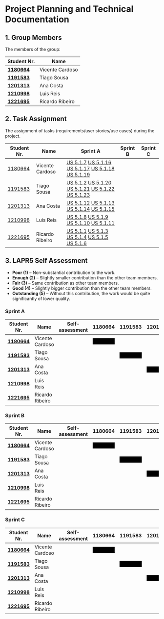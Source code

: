 # Project Planning and Technical Documentation

## 1. Group Members

The members of the group:

| Student Nr.	                                    | Name			              |
|-------------------------------------------------|----------------------|
| **[1180664](team%20members/1180664/readme.md)** | Vicente Cardoso      |
| **[1191583](team%20members/1191583/readme.md)** | Tiago Sousa	         |
| **[1201313](team%20members/1201313/readme.md)** | Ana Costa						      |
| **[1210998](team%20members/1210998/readme.md)** | Luis Reis						      |
| **[1221695](team%20members/1221695/readme.md)** | Ricardo Ribeiro					 |

## 2. Task Assignment

The assignment of tasks (requirements/user stories/use cases) during the project.

| Student Nr.	                                | Name             | Sprint A                                | Sprint B                                                                                                                                                    | Sprint C                                                                                                                                                                                             |
|---------------------------------------------|------------------|-----------------------------------------|-------------------------------------------------------------------------------------------------------------------------------------------------------------|------------------------------------------------------------------------------------------------------------------------------------------------------------------------------------------------------|
| [1180664](team%20members/1180664/readme.md) | Vicente Cardoso  | [US 5.1.7](sprint%20A/US_5.1.7/readme.md) [US 5.1.16](sprint%20A/US_5.1.16/readme.md) [US 5.1.17](sprint%20A/US_5.1.17/readme.md) [US 5.1.18](sprint%20A/US_5.1.18/readme.md) [US 5.1.19](sprint%20A/US_5.1.19/readme.md) |                                                                    |                                         |
| [1191583](team%20members/1191583/readme.md) | Tiago Sousa      | [US 5.1.2](sprint%20A/US_5.1.2/readme.md) [US 5.1.20](sprint%20A/US_5.1.20/readme.md) [US 5.1.21](sprint%20A/US_5.1.21/readme.md) [US 5.1.22](sprint%20A/US_5.1.22/readme.md) [US 5.1.23](sprint%20A/US_5.1.23/readme.md) |                                     |   |
| [1201313](team%20members/1201313/readme.md) | Ana Costa        | [US 5.1.12](sprint%20A/US_5.1.12/readme.md) [US 5.1.13](sprint%20A/US_5.1.13/readme.md) [US 5.1.14](sprint%20A/US_5.1.14/readme.md) [US 5.1.15](sprint%20A/US_5.1.15/readme.md)  |  |                                        |
| [1210998](team%20members/1210998/readme.md) | Luis Reis        | [US 5.1.8](sprint%20A/US_5.1.8/readme.md) [US 5.1.9](sprint%20A/US_5.1.9/readme.md) [US 5.1.10](sprint%20A/US_5.1.10/readme.md) [US 5.1.11](sprint%20A/US_5.1.11/readme.md) |                                       |                                                                                  |
| [1221695](team%20members/1221695/readme.md) | Ricardo Ribeiro  | [US 5.1.1](sprint%20A/US_5.1.1/readme.md) [US 5.1.3](sprint%20A/US_5.1.3/readme.md) [US 5.1.4](sprint%20A/US_5.1.4/readme.md) [US 5.1.5](sprint%20A/US_5.1.5/readme.md) [US 5.1.6](sprint%20A/US_5.1.6/readme.md) |                                                                                |                                                           

## 3. LAPR5 Self Assessment

- **Poor (1)** – Non-substantial contribution to the work.
- **Enough (2)** – Slightly smaller contribution than the other team members.
- **Fair (3)** – Same contribution as other team members.
- **Good (4)** – Slightly bigger contribution than the other team members.
- **Outstanding (5)** – Without this contribution, the work would be quite significantly of lower quality.




### Sprint A                     


| Student Nr.	                                  | Name			     | Self-assessment | 1180664           | 1191583            | 1201313            | 1210998            | 1221695            |
|-------------------------------------------------|----------------------|-----------------|-------------------|-------------------|-------------------|-------------------|-------------------|
| **[1180664](team%20members/1180664/readme.md)** | Vicente Cardoso      |                 | <div style="background-color:black; color:black">Blocked</div>  |                             |                             |                             |                             |
| **[1191583](team%20members/1191583/readme.md)** | Tiago Sousa	         |                 |                             | <div style="background-color:black; color:black">Blocked</div>  |                             |                             |                             |
| **[1201313](team%20members/1201313/readme.md)** | Ana Costa			 |			       |                             |                             | <div style="background-color:black; color:black">Blocked</div>  |                             |                             |
| **[1210998](team%20members/1210998/readme.md)** | Luis Reis			 |			       |                             |                             |                             | <div style="background-color:black; color:black">Blocked</div>  |                             |
| **[1221695](team%20members/1221695/readme.md)** | Ricardo Ribeiro		 |			       |                             |                             |                             |                             | <div style="background-color:black; color:black">Blocked</div>  |


### Sprint B                     


| Student Nr.	                                  | Name			     | Self-assessment | 1180664           | 1191583            | 1201313            | 1210998            | 1221695            |
|-------------------------------------------------|----------------------|-----------------|-------------------|-------------------|-------------------|-------------------|-------------------|
| **[1180664](team%20members/1180664/readme.md)** | Vicente Cardoso      |                 | <div style="background-color:black; color:black">Blocked</div>  |                             |                             |                             |                             |
| **[1191583](team%20members/1191583/readme.md)** | Tiago Sousa	         |                 |                             | <div style="background-color:black; color:black">Blocked</div>  |                             |                             |                             |
| **[1201313](team%20members/1201313/readme.md)** | Ana Costa			 |			       |                             |                             | <div style="background-color:black; color:black">Blocked</div>  |                             |                             |
| **[1210998](team%20members/1210998/readme.md)** | Luis Reis			 |			       |                             |                             |                             | <div style="background-color:black; color:black">Blocked</div>  |                             |
| **[1221695](team%20members/1221695/readme.md)** | Ricardo Ribeiro		 |			       |                             |                             |                             |                             | <div style="background-color:black; color:black">Blocked</div>  |




### Sprint C                     


| Student Nr.	                                  | Name			     | Self-assessment | 1180664           | 1191583            | 1201313            | 1210998            | 1221695            |
|-------------------------------------------------|----------------------|-----------------|-------------------|-------------------|-------------------|-------------------|-------------------|
| **[1180664](team%20members/1180664/readme.md)** | Vicente Cardoso      |                 | <div style="background-color:black; color:black">Blocked</div>  |                             |                             |                             |                             |
| **[1191583](team%20members/1191583/readme.md)** | Tiago Sousa	         |                 |                             | <div style="background-color:black; color:black">Blocked</div>  |                             |                             |                             |
| **[1201313](team%20members/1201313/readme.md)** | Ana Costa			 |			       |                             |                             | <div style="background-color:black; color:black">Blocked</div>  |                             |                             |
| **[1210998](team%20members/1210998/readme.md)** | Luis Reis			 |			       |                             |                             |                             | <div style="background-color:black; color:black">Blocked</div>  |                             |
| **[1221695](team%20members/1221695/readme.md)** | Ricardo Ribeiro		 |			       |                             |                             |                             |                             | <div style="background-color:black; color:black">Blocked</div>  |





